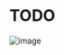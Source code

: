 # TODO

![image](https://user-images.githubusercontent.com/71131016/120102589-7a277600-c16b-11eb-875b-7d519cc2a33b.png)
